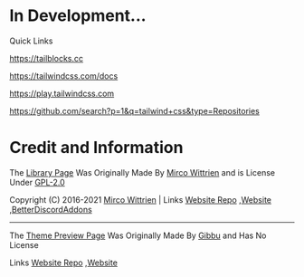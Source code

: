 # In Development...

Quick Links

https://tailblocks.cc

https://tailwindcss.com/docs

https://play.tailwindcss.com

https://github.com/search?p=1&q=tailwind+css&type=Repositories

# Credit and Information 

The [Library Page](https://itsjustjoshdev.github.io/library) Was Originally Made By [Mirco Wittrien](https://github.com/mwittrien) and is License Under [GPL-2.0](https://github.com/mwittrien/mwittrien.github.io/blob/master/LICENSE)

Copyright (C) 2016-2021 [Mirco Wittrien](https://github.com/mwittrien) | Links [Website Repo](https://github.com/mwittrien/mwittrien.github.io) ,[Website](https://mwittrien.github.io) ,[BetterDiscordAddons](https://github.com/mwittrien/BetterDiscordAddons)

---

The [Theme Preview Page](https://itsjustjoshdev.github.io/) Was Originally Made By [Gibbu](https://github.com/Gibbu) and Has No License

Links [Website Repo](https://github.com/Gibbu/ThemePreview) ,[Website](https://gibbu.github.io/ThemePreview/)
